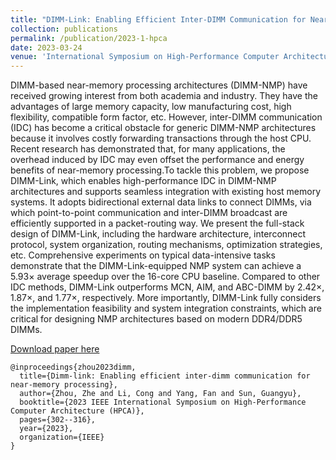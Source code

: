 ```yaml
---
title: "DIMM-Link: Enabling Efficient Inter-DIMM Communication for Near-Memory Processing"
collection: publications
permalink: /publication/2023-1-hpca
date: 2023-03-24
venue: 'International Symposium on High-Performance Computer Architecture (HPCA)'
---
```

DIMM-based near-memory processing architectures (DIMM-NMP) have received growing interest from both academia and industry. They have the advantages of large memory capacity, low manufacturing cost, high flexibility, compatible form factor, etc. However, inter-DIMM communication (IDC) has become a critical obstacle for generic DIMM-NMP architectures because it involves costly forwarding transactions through the host CPU. Recent research has demonstrated that, for many applications, the overhead induced by IDC may even offset the performance and energy benefits of near-memory processing.To tackle this problem, we propose DIMM-Link, which enables high-performance IDC in DIMM-NMP architectures and supports seamless integration with existing host memory systems. It adopts bidirectional external data links to connect DIMMs, via which point-to-point communication and inter-DIMM broadcast are efficiently supported in a packet-routing way. We present the full-stack design of DIMM-Link, including the hardware architecture, interconnect protocol, system organization, routing mechanisms, optimization strategies, etc. Comprehensive experiments on typical data-intensive tasks demonstrate that the DIMM-Link-equipped NMP system can achieve a 5.93× average speedup over the 16-core CPU baseline. Compared to other IDC methods, DIMM-Link outperforms MCN, AIM, and ABC-DIMM by 2.42×, 1.87×, and 1.77×, respectively. More importantly, DIMM-Link fully considers the implementation feasibility and system integration constraints, which are critical for designing NMP architectures based on modern DDR4/DDR5 DIMMs.

[Download paper here](https://ieeexplore.ieee.org/document/10071005)

```
@inproceedings{zhou2023dimm,
  title={Dimm-link: Enabling efficient inter-dimm communication for near-memory processing},
  author={Zhou, Zhe and Li, Cong and Yang, Fan and Sun, Guangyu},
  booktitle={2023 IEEE International Symposium on High-Performance Computer Architecture (HPCA)},
  pages={302--316},
  year={2023},
  organization={IEEE}
}
```